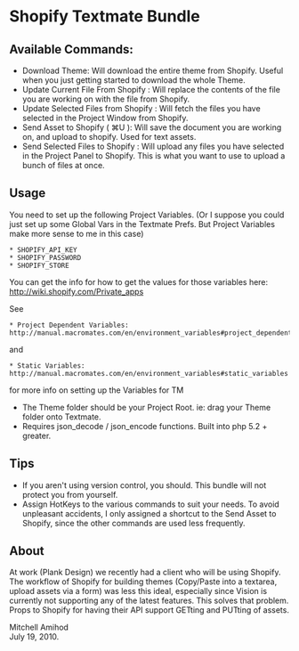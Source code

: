 Shopify Textmate Bundle
=======================

Available Commands:
-------------------

* Download Theme: Will download the entire theme from Shopify. Useful when you just getting started to download the whole Theme.
* Update Current File From Shopify : Will replace the contents of the file you are working on with the file from Shopify.
* Update Selected Files from Shopify : Will fetch the files you have selected in the Project Window from Shopify.
* Send Asset to Shopify ( ⌘U ): Will save the document you are working on, and upload to shopify. Used for text assets.
* Send Selected Files to Shopify : Will upload any files you have selected in the Project Panel to Shopify. This is what you want to use to upload a bunch of files at once.

Usage
-----

You need to set up the following Project Variables. (Or I suppose you could just set up some Global Vars in the Textmate Prefs. But Project Variables make more sense to me in this case) 

    * SHOPIFY_API_KEY
    * SHOPIFY_PASSWORD
    * SHOPIFY_STORE

You can get the info for how to get the values for those variables here: http://wiki.shopify.com/Private_apps

See 

    * Project Dependent Variables: http://manual.macromates.com/en/environment_variables#project_dependent_variables 

and 

    * Static Variables: http://manual.macromates.com/en/environment_variables#static_variables

for more info on setting up the Variables for TM

* The Theme folder should be your Project Root. ie: drag your Theme folder onto Textmate.
* Requires json\_decode / json\_encode functions. Built into php 5.2 + greater.

Tips
----

* If you aren't using version control, you should. This bundle will not protect you from yourself.
* Assign HotKeys to the various commands to suit your needs. To avoid unpleasant accidents, I only assigned a shortcut to the Send Asset to Shopify, since the other commands are used less frequently. 

About
-----

At work (Plank Design) we recently had a client who will be using Shopify. The workflow of Shopify for building themes (Copy/Paste into a textarea, upload assets via a form) was less this ideal, especially since Vision is currently not supporting any of the latest features. This solves that problem. Props to Shopify for having their API support GETting and PUTting of assets.

Mitchell Amihod  
July 19, 2010.
